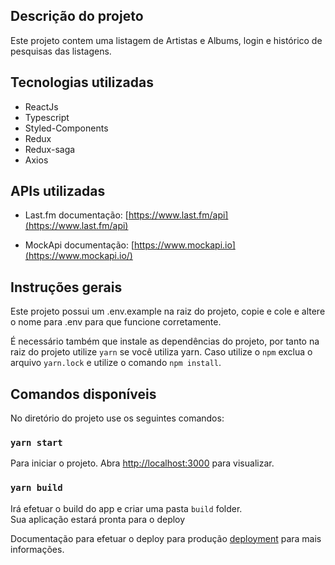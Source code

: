 ## Descrição do projeto
Este projeto contem uma listagem de Artistas e Albums, login e histórico de pesquisas das listagens.

## Tecnologias utilizadas
- ReactJs
- Typescript
- Styled-Components
- Redux
- Redux-saga
- Axios

## APIs utilizadas
- Last.fm 
  documentação: [https://www.last.fm/api](https://www.last.fm/api)

- MockApi
  documentação: [https://www.mockapi.io](https://www.mockapi.io/)

## Instruções gerais
Este projeto possui um .env.example na raiz do projeto, copie e cole 
e altere o nome para .env para que funcione corretamente. 

É necessário também que instale as dependências do projeto, por tanto na raiz
do projeto utilize `yarn` se você utiliza yarn. Caso utilize o `npm` exclua
o arquivo `yarn.lock` e utilize o comando `npm install`. 

## Comandos disponíveis

No diretório do projeto use os seguintes comandos:

### `yarn start`

Para iniciar o projeto.
Abra [http://localhost:3000](http://localhost:3000) para visualizar.

### `yarn build`

Irá efetuar o build do app e criar uma pasta `build` folder.\
Sua aplicação estará pronta para o deploy

Documentação para efetuar o deploy para produção
[deployment](https://facebook.github.io/create-react-app/docs/deployment) para mais informações.
